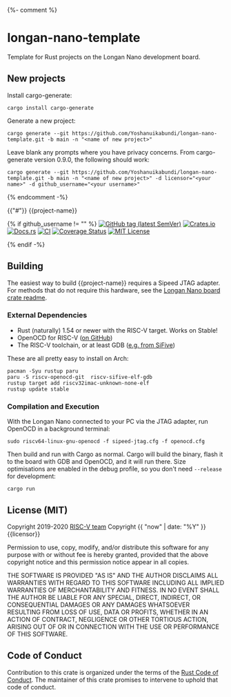 {%- comment %} 
# longan-nano-template

Template for Rust projects on the Longan Nano development board.

## New projects

Install cargo-generate:

```shell
cargo install cargo-generate
```

Generate a new project:

```shell
cargo generate --git https://github.com/Yoshanuikabundi/longan-nano-template.git -b main -n "<name of new project>"
```

Leave blank any prompts where you have privacy concerns. From cargo-generate version 0.9.0, the following should work:

```shell
cargo generate --git https://github.com/Yoshanuikabundi/longan-nano-template.git -b main -n "<name of new project>" -d licensor="<your name>" -d github_username="<your username>"
```

{% endcomment -%}

{{"#"}} {{project-name}}

{% if github_username != "" %}
[![GitHub tag (latest SemVer)](https://img.shields.io/github/v/tag/{{github_username}}/{{project-name}}?label=tag&logo=github&sort=semver)](https://github.com/{{github_username}}/{{project-name}})
[![Crates.io](https://img.shields.io/crates/v/{{project-name}}.svg)](https://crates.io/crates/{{project-name}})
[![Docs.rs](https://docs.rs/{{project-name}}/badge.svg)](https://docs.rs/{{project-name}})
[![CI](https://github.com/{{github_username}}/{{project-name}}/workflows/Continuous%20Integration/badge.svg)](https://github.com/{{github_username}}/{{project-name}}/actions)
[![Coverage Status](https://coveralls.io/repos/github/{{github_username}}/{{project-name}}/badge.svg?branch=main)](https://coveralls.io/github/{{github_username}}/{{project-name}}?branch=main)
[![MIT License](https://img.shields.io/github/license/yoshanuikabundi/{{project-name}})](https://github.com/{{github_username}}/{{project-name}}/blob/main/LICENSE-MIT)

{% endif -%}

## Building

The easiest way to build {{project-name}} requires a Sipeed JTAG adapter. For methods that do not require this hardware, see the [Longan Nano board crate readme](https://github.com/riscv-rust/longan-nano).

### External Dependencies

- Rust (naturally) 1.54 or newer with the RISC-V target. Works on Stable!
- OpenOCD for RISC-V ([on GitHub](https://github.com/riscv/riscv-openocd))
- The RISC-V toolchain, or at least GDB ([e.g. from SiFive](https://static.dev.sifive.com/dev-tools/riscv64-unknown-elf-gcc-8.1.0-2019.01.0-x86_64-linux-ubuntu14.tar.gz))

These are all pretty easy to install on Arch:

```shell
pacman -Syu rustup paru
paru -S riscv-openocd-git  riscv-sifive-elf-gdb 
rustup target add riscv32imac-unknown-none-elf
rustup update stable
```

### Compilation and Execution

With the Longan Nano connected to your PC via the JTAG adapter, run OpenOCD in a background terminal:

```shell
sudo riscv64-linux-gnu-openocd -f sipeed-jtag.cfg -f openocd.cfg
```

Then build and run with Cargo as normal. Cargo will build the binary, flash it to the board with GDB and OpenOCD, and it will run there. Size optimisations are enabled in the debug profile, so you don't need `--release` for development:

```shell
cargo run
```

## License (MIT)

Copyright 2019-2020 [RISC-V team][team]
Copyright {{ "now" | date: "%Y" }} {{licensor}}

Permission to use, copy, modify, and/or distribute this software for any purpose
with or without fee is hereby granted, provided that the above copyright notice
and this permission notice appear in all copies.

THE SOFTWARE IS PROVIDED "AS IS" AND THE AUTHOR DISCLAIMS ALL WARRANTIES WITH
REGARD TO THIS SOFTWARE INCLUDING ALL IMPLIED WARRANTIES OF MERCHANTABILITY AND
FITNESS. IN NO EVENT SHALL THE AUTHOR BE LIABLE FOR ANY SPECIAL, DIRECT,
INDIRECT, OR CONSEQUENTIAL DAMAGES OR ANY DAMAGES WHATSOEVER RESULTING FROM LOSS
OF USE, DATA OR PROFITS, WHETHER IN AN ACTION OF CONTRACT, NEGLIGENCE OR OTHER
TORTIOUS ACTION, ARISING OUT OF OR IN CONNECTION WITH THE USE OR PERFORMANCE OF
THIS SOFTWARE.

## Code of Conduct

Contribution to this crate is organized under the terms of the [Rust Code of
Conduct][CoC]. The maintainer of this crate promises to intervene to uphold
that code of conduct.

[CoC]: CODE_OF_CONDUCT.md
[team]: https://github.com/rust-embedded/wg#the-risc-v-team
